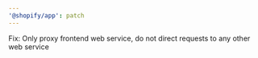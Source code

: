 ```yaml
---
'@shopify/app': patch
---
```


Fix: Only proxy frontend web service, do not direct requests to any other web service
